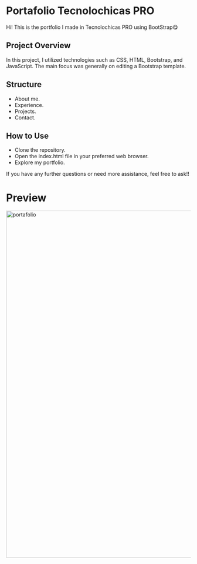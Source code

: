 # Portafolio Tecnolochicas PRO
Hi! This is the portfolio I made in Tecnolochicas PRO using BootStrap😋

## Project Overview
In this project, I utilized technologies such as CSS, HTML, Bootstrap, and JavaScript. The main focus was generally on editing a Bootstrap template.

## Structure
- About me.
- Experience.
- Projects.
- Contact.

## How to Use
- Clone the repository.
- Open the index.html file in your preferred web browser.
- Explore my portfolio.

If you have any further questions or need more assistance, feel free to ask!!

# Preview

<img width="944" alt="portafolio" src="https://github.com/diazflorian/tecnolochicas-portfolio/assets/148002784/f6613ee5-f72b-4a79-b838-27cfe5588066">
